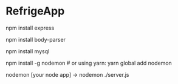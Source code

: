 # RefrigeApp

npm install express

npm install body-parser

npm install mysql

npm install -g nodemon # or using yarn: yarn global add nodemon

nodemon [your node app] -> nodemon ./server.js
